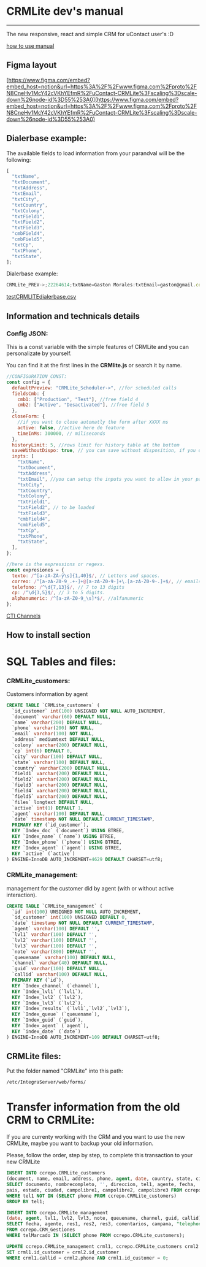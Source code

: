 # CRMLite dev's manual

---

The new responsive, react and simple CRM for uContact user's :D

[how to use manual](https://www.notion.so/How-to-use-CRMLite-0b3741ef947e46d2a7e6b575647161a7)

## Figma layout

[https://www.figma.com/embed?embed_host=notion&url=https%3A%2F%2Fwww.figma.com%2Fproto%2FN8CneHv1McY42cVKhYEfmR%2FuContact-CRMLite%3Fscaling%3Dscale-down%26node-id%3D55%253A0](https://www.figma.com/embed?embed_host=notion&url=https%3A%2F%2Fwww.figma.com%2Fproto%2FN8CneHv1McY42cVKhYEfmR%2FuContact-CRMLite%3Fscaling%3Dscale-down%26node-id%3D55%253A0)

## Dialerbase example:

The available fields to load information from your parandval will be the following:

```jsx
[
  "txtName",
  "txtDocument",
  "txtAddress",
  "txtEmail",
  "txtCity",
  "txtCountry",
  "txtColony",
  "txtField1",
  "txtField2",
  "txtField3",
  "cmbField4",
  "cmbField5",
  "txtCp",
  "txtPhone",
  "txtState",
];
```

Dialerbase example:

```jsx
CRMLite_PREV->;22264614;txtName=Gaston Morales:txtEmail=gaston@gmail.com;;9999;4004
```

[testCRMLITEdialerbase.csv](examplecsv/testCRMLITEdialerbase.csv)

## Information and technicals details

### Config JSON:

This is a const variable with the simple features of CRMLite and you can personalizate by yourself.

You can find it at the first lines in the **CRMlite.js** or search it by name.

```jsx
//CONFIGURATION CONST:
const config = {
  defaultPreview: "CRMLite_Scheduler->", //for scheduled calls
  fieldsCmb: {
    cmb1: ["Production", "Test"], //free field 4
    cmb2: ["Active", "Desactivated"], //free field 5
  },
  closeForm: {
    //if you want to close automatly the form after XXXX ms
    active: false, //active here de feature
    timeInMs: 300000, // miliseconds
  },
  historyLimit: 5, //rows limit for history table at the bottom
  saveWithoutDispo: true, // you can save without disposition, if you dont have an active interaction already
  inpts: [
    "txtName",
    "txtDocument",
    "txtAddress",
    "txtEmail", //you can setup the inputs you want to allow in your parandvalues
    "txtCity",
    "txtCountry",
    "txtColony",
    "txtField1",
    "txtField2", // to be loaded
    "txtField3",
    "cmbField4",
    "cmbField5",
    "txtCp",
    "txtPhone",
    "txtState",
  ],
};
```

```jsx
//here is the expressions or regexs.
const expresiones = {
  texto: /^[a-zA-ZÀ-ÿ\s]{1,40}$/, // Letters and spaces.
  correo: /^[a-zA-Z0-9_.+-]+@[a-zA-Z0-9-]+\.[a-zA-Z0-9-.]+$/, // emails
  telefono: /^\d{7,13}$/, // 7 to 13 digits
  cp: /^\d{3,5}$/, // 3 to 5 digits.
  alphanumeric: /^[a-zA-Z0-9_\s]*$/, //alfanumeric
};
```

[CTI Channels](https://www.notion.so/2342923ccfde4f17bf16a9bf6f2ba3ba)

## H**ow to install section**

# SQL Tables and files:

### CRMLite_customers:

Customers information by agent

```sql
CREATE TABLE `CRMLite_customers` (
  `id_customer` int(100) UNSIGNED NOT NULL AUTO_INCREMENT,
  `document` varchar(60) DEFAULT NULL,
  `name` varchar(200) DEFAULT NULL,
  `phone` varchar(200) NOT NULL,
  `email` varchar(100) NOT NULL,
  `address` mediumtext DEFAULT NULL,
  `colony` varchar(200) DEFAULT NULL,
  `cp` int(6) DEFAULT 0,
  `city` varchar(100) DEFAULT NULL,
  `state` varchar(100) DEFAULT NULL,
  `country` varchar(200) DEFAULT NULL,
  `field1` varchar(200) DEFAULT NULL,
  `field2` varchar(200) DEFAULT NULL,
  `field3` varchar(200) DEFAULT NULL,
  `field4` varchar(200) DEFAULT NULL,
  `field5` varchar(200) DEFAULT NULL,
  `files` longtext DEFAULT NULL,
  `active` int(1) DEFAULT 1,
  `agent` varchar(100) DEFAULT NULL,
  `date` timestamp NOT NULL DEFAULT CURRENT_TIMESTAMP,
  PRIMARY KEY (`id_customer`),
  KEY `Index_doc` (`document`) USING BTREE,
  KEY `Index_name` (`name`) USING BTREE,
  KEY `Index_phone` (`phone`) USING BTREE,
  KEY `Index_agent` (`agent`) USING BTREE,
  KEY `active` (`active`)
) ENGINE=InnoDB AUTO_INCREMENT=4629 DEFAULT CHARSET=utf8;
```

### CRMLite_management:

management for the customer did by agent (with or without active interaction).

```sql
CREATE TABLE `CRMLite_management` (
  `id` int(100) UNSIGNED NOT NULL AUTO_INCREMENT,
  `id_customer` int(100) UNSIGNED DEFAULT 0,
  `date` timestamp NOT NULL DEFAULT CURRENT_TIMESTAMP,
  `agent` varchar(100) DEFAULT '',
  `lvl1` varchar(100) DEFAULT '',
  `lvl2` varchar(100) DEFAULT '',
  `lvl3` varchar(100) DEFAULT '',
  `note` varchar(800) DEFAULT '',
  `queuename` varchar(100) DEFAULT NULL,
  `channel` varchar(40) DEFAULT NULL,
  `guid` varchar(100) DEFAULT NULL,
  `callid` varchar(100) DEFAULT NULL,
  PRIMARY KEY (`id`),
  KEY `Index_channel` (`channel`),
  KEY `Index_lvl1` (`lvl1`),
  KEY `Index_lvl2` (`lvl2`),
  KEY `Index_lvl3` (`lvl2`),
  KEY `Index_results` (`lvl1`,`lvl2`,`lvl3`),
  KEY `Index_queue` (`queuename`),
  KEY `Index_guid` (`guid`),
  KEY `Index_agent` (`agent`),
  KEY `index_date` (`date`)
) ENGINE=InnoDB AUTO_INCREMENT=109 DEFAULT CHARSET=utf8;
```

## CRMLite files:

Put the folder named "CRMLite" into this path:

```bash
/etc/IntegraServer/web/forms/
```

# Transfer information from the old CRM to CRMLite:

If you are currenty working with the CRM and you want to use the new CRMLite, maybe you want to backup your old information.

Please, follow the order, step by step, to complete this transaction to your new CRMLite

```sql
INSERT INTO ccrepo.CRMLite_customers
(document, name, email, address, phone, agent, date, country, state, city, field1, field2, field3 )
SELECT documento, nombrecompleto, '', direccion, tel1, agente, fecha,
pais, estado, ciudad, campolibre1, campolibre2, campolibre3 FROM ccrepo.CRM_Clientes
WHERE tel1 NOT IN (SELECT phone FROM ccrepo.CRMLite_customers)
GROUP BY tel1;
```

```sql
INSERT INTO ccrepo.CRMLite_management
(date, agent, lvl1, lvl2, lvl3, note, queuename, channel, guid, callid)
SELECT fecha, agente, res1, res2, res3, comentarios, campana, "telephony", guid, telMarcado
FROM ccrepo.CRM_Gestiones
WHERE telMarcado IN (SELECT phone FROM ccrepo.CRMLite_customers);
```

```sql
UPDATE ccrepo.CRMLite_management crml1, ccrepo.CRMLite_customers crml2
SET crml1.id_customer = crml2.id_customer
WHERE crml1.callid = crml2.phone AND crml1.id_customer = 0;
```
